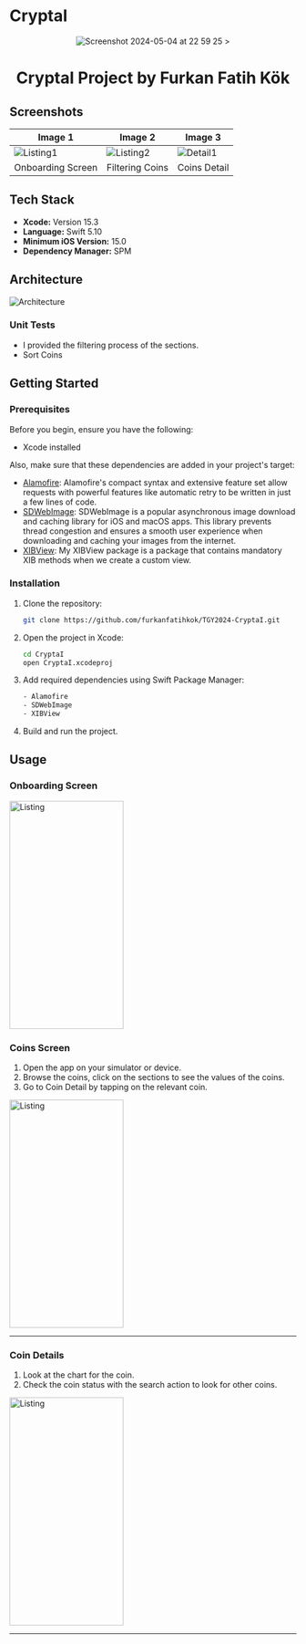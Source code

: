 # CryptaI

<p align="center">
  <img src="<<img width="146" alt="Screenshot 2024-05-04 at 22 59 25" src="https://github.com/furkanfatihkok/TGY2024-CryptaI/assets/113316242/9cde3f5d-fd02-4097-85d1-cd89801049d9">
>
</p>

<div align="center">
  <h1>CryptaI Project by Furkan Fatih Kök</h1>
</div>


 ## Screenshots

| Image 1                | Image 2                | Image 3                |
|------------------------|------------------------|------------------------|
| ![Listing1](https://github.com/lochmidth/GetirFinalProject/blob/main/Screenshots/Listing%20Empty.pngs) | ![Listing2](https://github.com/lochmidth/GetirFinalProject/blob/main/Screenshots/Listing%20with%20Products.pngs) | ![Detail1](https://github.com/lochmidth/GetirFinalProject/blob/main/Screenshots/Product%20Detail%20Empty.pngs) |
| Onboarding Screen    | Filtering Coins    | Coins Detail   |

## Tech Stack

- **Xcode:** Version 15.3
- **Language:** Swift 5.10
- **Minimum iOS Version:** 15.0
- **Dependency Manager:** SPM

## Architecture

![Architecture](https://www.spaceotechnologies.com/wp-content/uploads/2024/03/iOS-MVVM-Architecture-in-Swift.png)


### Unit Tests

- I provided the filtering process of the sections.
- Sort Coins

## Getting Started

### Prerequisites

Before you begin, ensure you have the following:

- Xcode installed

Also, make sure that these dependencies are added in your project's target:

- [Alamofire](https://github.com/Alamofire/Alamofire): Alamofire's compact syntax and extensive feature set allow requests with powerful features like automatic retry to be written in just a few lines of code.
- [SDWebImage](https://github.com/SDWebImage/SDWebImage): SDWebImage is a popular asynchronous image download and caching library for iOS and macOS apps. This library prevents thread congestion and ensures a smooth user experience when downloading and caching your images from the internet.
- [XIBView](https://github.com/furkanfatihkok/XIBView): My XIBView package is a package that contains mandatory XIB methods when we create a custom view.


### Installation

1. Clone the repository:

    ```bash
    git clone https://github.com/furkanfatihkok/TGY2024-CryptaI.git
    ```

2. Open the project in Xcode:

    ```bash
    cd CryptaI
    open CryptaI.xcodeproj
    ```
3. Add required dependencies using Swift Package Manager:

   ```bash
   - Alamofire
   - SDWebImage
   - XIBView
    ```

6. Build and run the project.

## Usage

###  Onboarding Screen

<p align="left">
  <img src="https://github.com/lochmidth/GetirFinalProject/blob/main/Screenshots/ListingGIF.gifss" alt="Listing" width="200" height="400">
</p>

###  Coins Screen

1. Open the app on your simulator or device.
2. Browse the coins, click on the sections to see the values of the coins.
3. Go to Coin Detail by tapping on the relevant coin.

<p align="left">
  <img src="https://github.com/lochmidth/GetirFinalProject/blob/main/Screenshots/ListingGIF.gissf" alt="Listing" width="200" height="400">
</p>

---

### Coin Details 

1. Look at the chart for the coin.
2. Check the coin status with the search action to look for other coins.

<p align="left">
  <img src="https://github.com/lochmidth/GetirFinalProject/blob/main/Screenshots/ProductDesstailGIF.gif" alt="Listing" width="200" height="400">
</p>

---
